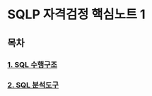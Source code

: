 # SQLP 자격검정 핵심노트 1

## 목차

### [1. SQL 수행구조](./1.%20SQL%20수행구조.md)

### [2. SQL 분석도구](./2.%20SQL%20분석도구%20.md)
